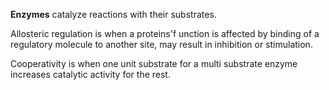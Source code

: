 **Enzymes** catalyze reactions with their substrates.


Allosteric regulation is when a proteins'f unction is affected by binding of a regulatory molecule to another site, may result in inhibition or stimulation. 

Cooperativity is when one unit substrate for a multi substrate enzyme increases catalytic activity for the rest.